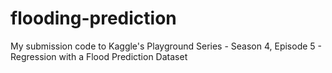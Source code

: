 # flooding-prediction
My submission code to Kaggle's Playground Series - Season 4, Episode 5 - Regression with a Flood Prediction Dataset
